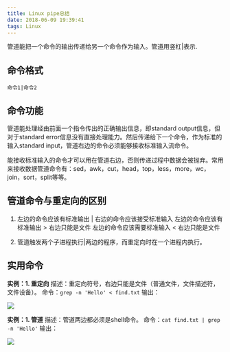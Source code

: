 ```yaml
---
title: Linux pipe总结
date: 2018-06-09 19:39:41
tags: Linux
---
```


管道能把一个命令的输出传递给另一个命令作为输入。管道用竖杠|表示.

<!-- more -->
## 命令格式

`命令1|命令2`

## 命令功能

管道能处理经由前面一个指令传出的正确输出信息，即standard output信息，但对于standard error信息没有直接处理能力。然后传递给下一个命令，作为标准的输入standard input，管道右边的命令必须能够接收标准输入流命令。

能接收标准输入的命令才可以用在管道右边，否则传递过程中数据会被抛弃。常用来接收数据管道命令有：sed，awk，cut，head，top，less，more，wc，join，sort，split等等。

## 管道命令与重定向的区别

1. 左边的命令应该有标准输出 | 右边的命令应该接受标准输入
   左边的命令应该有标准输出 > 右边只能是文件
   左边的命令应该需要标准输入 < 右边只能是文件
   
2. 管道触发两个子进程执行|两边的程序，而重定向时在一个进程内执行。


## 实用命令

**实例：1. 重定向**
描述：重定向符号，右边只能是文件（普通文件，文件描述符，文件设备）。
命令：`grep -n 'Hello' < find.txt`
输出：

![](http://p9xqnn501.bkt.clouddn.com/pipe/redirect-grep.png)

**实例：1. 管道**
描述：管道两边都必须是shell命令。
命令：`cat find.txt | grep -n 'Hello'`
输出：

![](http://p9xqnn501.bkt.clouddn.com/pipe/pipe-grep.png)




